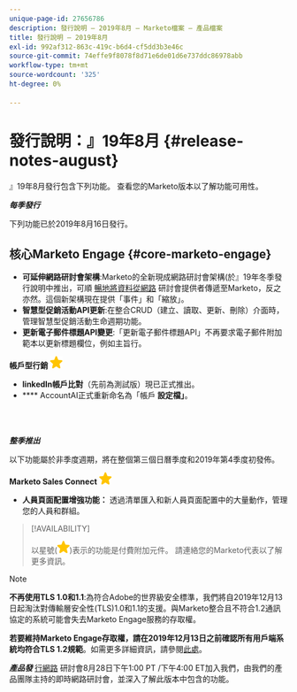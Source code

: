 ```yaml
---
unique-page-id: 27656786
description: 發行說明 — 2019年8月 — Marketo檔案 — 產品檔案
title: 發行說明 — 2019年8月
exl-id: 992af312-863c-419c-b6d4-cf5dd3b3e46c
source-git-commit: 74effe9f8078f8d71e6de01d6e737ddc86978abb
workflow-type: tm+mt
source-wordcount: '325'
ht-degree: 0%

---
```


# 發行說明：』19年8月 {#release-notes-august}

』19年8月發行包含下列功能。 查看您的Marketo版本以了解功能可用性。

**_每季發行_**

下列功能已於2019年8月16日發行。

## 核心Marketo Engage {#core-marketo-engage}

* **可延伸網路研討會架構**:Marketo的全新現成網路研討會架構(於』19年冬季發行說明中推出，可順 [暢地將資料從網路](/help/marketo/release-notes/2019/release-notes-winter-19.md) 研討會提供者傳遞至Marketo，反之亦然。這個新架構現在提供「事件」和「縮放」。
* **智慧型促銷活動API更新**:在整合CRUD（建立、讀取、更新、刪除）介面時，管理智慧型促銷活動生命週期功能。
* **更新電子郵件標題API變更**:「更新電子郵件標題API」不再要求電子郵件附加範本以更新標題欄位，例如主旨行。

**帳戶型行銷** ![（星號）](assets/yellow-star.png)

* **linkedIn帳戶比對**（先前為測試版）現已正式推出。
* **** AccountAI正式重新命名為「帳戶 **設定檔」**。

<br> 

**_整季推出_**

以下功能屬於非季度週期，將在整個第三個日曆季度和2019年第4季度初發佈。

**Marketo Sales Connect** ![（星型）](assets/yellow-star.png)

* **人員頁面配置增強功能：** 透過清單匯入和新人員頁面配置中的大量動作，管理您的人員和群組。

>[!AVAILABILITY]
>
>以星號(![(star)](assets/yellow-star.png))表示的功能是付費附加元件。 請連絡您的Marketo代表以了解更多資訊。

>[!NOTE]
>
>**不再使用TLS 1.0和1.1**:為符合Adobe的世界級安全標準，我們將自2019年12月13日起淘汰對傳輸層安全性(TLS)1.0和1.1的支援。與Marketo整合且不符合1.2通訊協定的系統可能會失去Marketo Engage服務的存取權。
>
>**若要維持Marketo Engage存取權，請在2019年12月13日之前確認所有用戶端系統均符合TLS 1.2規範**。如需更多詳細資訊，請參閱[此處](https://nation.marketo.com/docs/DOC-7059-tls-10-11-deprecation-faq)。

**_產品發_** [行網路](https://engage.marketo.com/August_19_Release_Webinar.html) 研討會8月28日下午1:00 PT /下午4:00 ET加入我們，由我們的產品團隊主持的即時網路研討會，並深入了解此版本中包含的功能。
